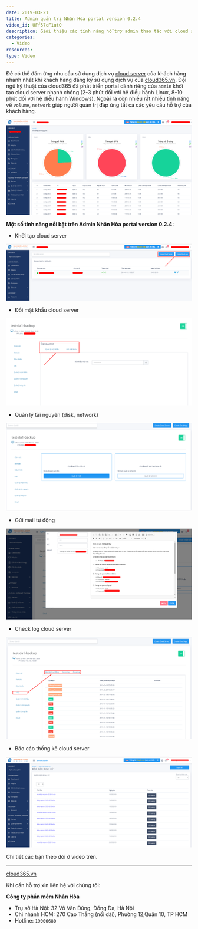 ```yaml
---
date: 2019-03-21
title: Admin quản trị Nhân Hòa portal version 0.2.4
video_id: UFf57cF1utQ
description: Giới thiệu các tính năng hỗ trợ admin thao tác với cloud server.
categories:
  - Video
resources:
type: Video
---
```


Để có thể đám ứng nhu cầu sử dụng dịch vụ <a href="https://nhanhoa.com/may-chu/may-chu-cloud-server.html" target="_blank">cloud server</a> của khách hàng nhanh nhất khi khách hàng đăng ký sử dụng dịch vụ của <a href="https://cloud365.vn/" target="_blank">cloud365.vn</a>. Đội ngũ kỹ thuật của cloud365 đã phát triển portal dành riêng của `admin` khởi tạo cloud server nhanh chóng (2-3 phút đối với hệ điều hành Linux, 8-10 phút đối với hệ điều hành Windows). Ngoài ra còn nhiều rất nhiều tính năng về `volume`, `network` giúp người quản trị đáp ứng tất cả các yêu cầu hỗ trợ của khách hàng.

![](/images/img-admin-portal-v024/Screenshot_1252.png)

**Một số tính năng nổi bật trên Admin Nhân Hòa portal version 0.2.4:**

- Khởi tạo cloud server

![](/images/img-admin-portal-v024/Screenshot_1253.png)

- Đổi mật khẩu cloud server

![](/images/img-admin-portal-v024/Screenshot_1254.png)

- Quản lý tài nguyên (disk, network)

![](/images/img-admin-portal-v024/Screenshot_1255.png)

- Gửi mail tự động

![](/images/img-admin-portal-v024/Screenshot_1256.png)

- Check log cloud server

![](/images/img-admin-portal-v024/Screenshot_1257.png)

- Báo cáo thống kê cloud server

![](/images/img-admin-portal-v024/Screenshot_1258.png)

Chi tiết các bạn theo dõi ở video trên.

---
<a href="https://cloud365.vn/" target="_blank">cloud365.vn</a>

Khi cần hỗ trợ xin liên hệ với chúng tôi:

**Công ty phần mềm Nhân Hòa**
- Trụ sở Hà Nội: 32 Võ Văn Dũng, Đống Đa, Hà Nội
- Chi nhánh HCM: 270 Cao Thắng (nối dài), Phường 12,Quận 10, TP HCM
- Hotline: `19006680`